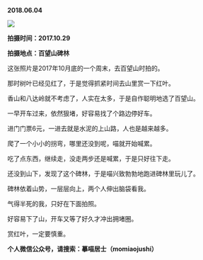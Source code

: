 
          
            
**2018.06.04**



![](//upload-images.jianshu.io/upload_images/51001-f92617188f6c53d4.jpg)




**拍摄时间：2017.10.29**

**拍摄地点：百望山碑林**

这张照片是2017年10月底的一个周末，去百望山时拍的。

那时树叶已经见红了，于是觉得抓紧时间去山里赏一下红叶。

香山和八达岭就不考虑了，人实在太多，于是自作聪明地选了百望山。

一早开车过来，依然狠堵，好容易找了个路边停好车。

进门门票6元，一进去就是水泥的上山路，人也是越来越多。

爬了一个小小的拐弯，哪里还没到呢，喵就开始喊累。

吃了点东西，继续走，没走两步还是喊累，于是只好往下走。

还没到山下，发现了这个碑林，于是喵兴致勃勃地跑进碑林里玩儿了。

碑林依着山势，一层层向上，两个人伸出脑袋看我。

气得半死的我，只好在下面拍照。

好容易下了山，开车又等了好久才冲出拥堵圈。

赏红叶，一定要慎重。


**个人微信公众号，请搜索：摹喵居士（momiaojushi）**

          
        